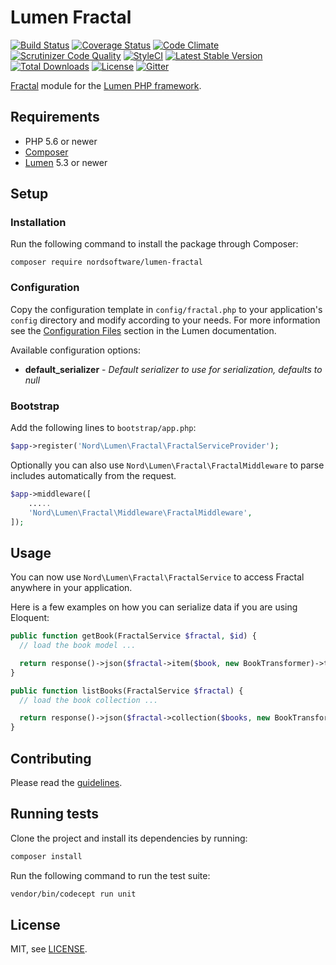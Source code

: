 # Lumen Fractal
[![Build Status](https://travis-ci.org/nordsoftware/lumen-fractal.svg?branch=master)](https://travis-ci.org/nordsoftware/lumen-fractal)
[![Coverage Status](https://coveralls.io/repos/github/nordsoftware/lumen-fractal/badge.svg?branch=master)](https://coveralls.io/github/nordsoftware/lumen-fractal?branch=master)
[![Code Climate](https://codeclimate.com/github/nordsoftware/lumen-fractal/badges/gpa.svg)](https://codeclimate.com/github/nordsoftware/lumen-fractal)
[![Scrutinizer Code Quality](https://scrutinizer-ci.com/g/nordsoftware/lumen-fractal/badges/quality-score.png?b=master)](https://scrutinizer-ci.com/g/nordsoftware/lumen-fractal/?branch=master)
[![StyleCI](https://styleci.io/repos/53199214/shield?style=flat)](https://styleci.io/repos/53199214)
[![Latest Stable Version](https://poser.pugx.org/nordsoftware/lumen-fractal/version)](https://packagist.org/packages/nordsoftware/lumen-fractal) 
[![Total Downloads](https://poser.pugx.org/nordsoftware/lumen-fractal/downloads)](https://packagist.org/packages/nordsoftware/lumen-fractal)
[![License](https://img.shields.io/badge/license-MIT-blue.svg)](LICENSE)
[![Gitter](https://img.shields.io/gitter/room/norsoftware/open-source.svg?maxAge=2592000)](https://gitter.im/nordsoftware/open-source)

[Fractal](http://fractal.thephpleague.com/) module for the [Lumen PHP framework](http://lumen.laravel.com/).

## Requirements

- PHP 5.6 or newer
- [Composer](http://getcomposer.org)
- [Lumen](https://lumen.laravel.com/) 5.3 or newer

## Setup

### Installation

Run the following command to install the package through Composer:

```
composer require nordsoftware/lumen-fractal
```

### Configuration

Copy the configuration template in `config/fractal.php` to your application's `config` directory and modify according to your needs.
For more information see the [Configuration Files](http://lumen.laravel.com/docs/configuration#configuration-files) section in the Lumen documentation.

Available configuration options:

- **default_serializer** - *Default serializer to use for serialization, defaults to null*

### Bootstrap

Add the following lines to ```bootstrap/app.php```:

```php
$app->register('Nord\Lumen\Fractal\FractalServiceProvider');
```

Optionally you can also use `Nord\Lumen\Fractal\FractalMiddleware` to parse includes automatically from the request.

```php
$app->middleware([
	.....
	'Nord\Lumen\Fractal\Middleware\FractalMiddleware',
]);
```

## Usage

You can now use `Nord\Lumen\Fractal\FractalService` to access Fractal anywhere in your application.

Here is a few examples on how you can serialize data if you are using Eloquent:

```php
public function getBook(FractalService $fractal, $id) {
  // load the book model ...

  return response()->json($fractal->item($book, new BookTransformer)->toArray());
}
```

```php
public function listBooks(FractalService $fractal) {
  // load the book collection ...

  return response()->json($fractal->collection($books, new BookTransformer)->toArray());
}
```

## Contributing

Please read the [guidelines](.github/CONTRIBUTING.md).

## Running tests

Clone the project and install its dependencies by running:

```sh
composer install
```

Run the following command to run the test suite:

```sh
vendor/bin/codecept run unit
```

## License

MIT, see [LICENSE](LICENSE).
